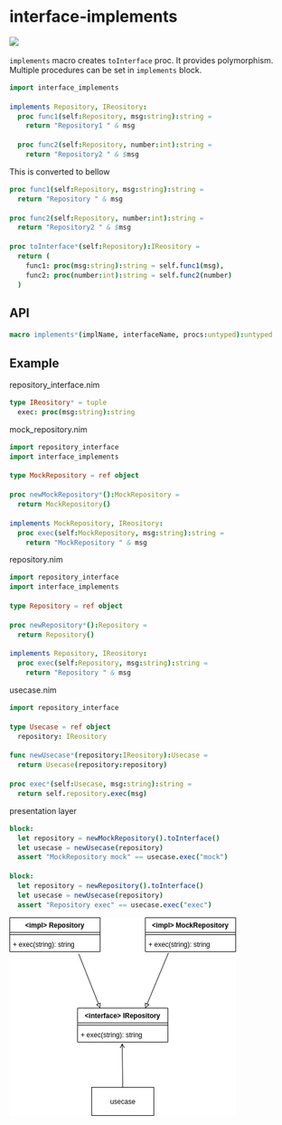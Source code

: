 interface-implements
===

![](https://github.com/itsumura-h/nim-interface-implements/workflows/Build%20and%20test%20Nim/badge.svg)

`implements` macro creates `toInterface` proc. It provides polymorphism.  
Multiple procedures can be set in `implements` block.

```nim
import interface_implements

implements Repository, IReository:
  proc func1(self:Repository, msg:string):string =
    return "Repository1 " & msg

  proc func2(self:Repository, number:int):string =
    return "Repository2 " & $msg
```
This is converted to bellow

```nim
proc func1(self:Repository, msg:string):string =
  return "Repository " & msg

proc func2(self:Repository, number:int):string =
  return "Repository2 " & $msg

proc toInterface*(self:Repository):IReository =
  return (
    func1: proc(msg:string):string = self.func1(msg),
    func2: proc(number:int):string = self.func2(number)
  )
```

## API
```nim
macro implements*(implName, interfaceName, procs:untyped):untyped
```

## Example

repository_interface.nim
```nim
type IReository* = tuple
  exec: proc(msg:string):string
```

mock_repository.nim
```nim
import repository_interface
import interface_implements

type MockRepository = ref object

proc newMockRepository*():MockRepository =
  return MockRepository()

implements MockRepository, IReository:
  proc exec(self:MockRepository, msg:string):string =
    return "MockRepository " & msg
```

repository.nim
```nim
import repository_interface
import interface_implements

type Repository = ref object

proc newRepository*():Repository =
  return Repository()

implements Repository, IReository:
  proc exec(self:Repository, msg:string):string =
    return "Repository " & msg
```

usecase.nim
```nim
import repository_interface

type Usecase = ref object
  repository: IReository

func newUsecase*(repository:IReository):Usecase =
  return Usecase(repository:repository)

proc exec*(self:Usecase, msg:string):string =
  return self.repository.exec(msg)
```

presentation layer
```nim
block:
  let repository = newMockRepository().toInterface()
  let usecase = newUsecase(repository)
  assert "MockRepository mock" == usecase.exec("mock")

block:
  let repository = newRepository().toInterface()
  let usecase = newUsecase(repository)
  assert "Repository exec" == usecase.exec("exec")
```

![](./design.png)
